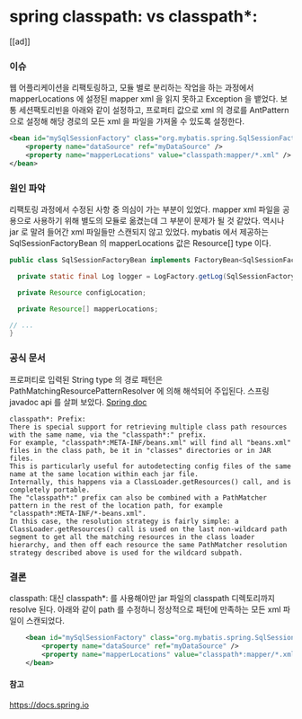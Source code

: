 # spring classpath: vs classpath*:
[[ad]]

### 이슈
웹 어플리케이션을 리팩토링하고, 모듈 별로 분리하는 작업을 하는 과정에서 mapperLocations 에 설정된 mapper xml 을 읽지 못하고 Exception 을 뱉었다.
보통 세션팩토리빈을 아래와 같이 설정하고, 프로퍼티 값으로 xml 의 경로를 AntPattern 으로 설정해 해당 경로의 모든 xml 을 파일을 가져올 수 있도록 설정한다. 
 
```xml
<bean id="mySqlSessionFactory" class="org.mybatis.spring.SqlSessionFactoryBean">
    <property name="dataSource" ref="myDataSource" />
    <property name="mapperLocations" value="classpath:mapper/*.xml" />
</bean>
```

### 원인 파악
리팩토링 과정에서 수정된 사항 중 의심이 가는 부분이 있었다. mapper xml 파일을 공용으로 사용하기 위해 별도의 모듈로 옮겼는데 그 부분이 문제가 될 것 같았다.
역시나 jar 로 말려 들어간 xml 파일들만 스캔되지 않고 있었다.
mybatis 에서 제공하는 SqlSessionFactoryBean 의 mapperLocations 값은 Resource[] type 이다. 
```java
public class SqlSessionFactoryBean implements FactoryBean<SqlSessionFactory>, InitializingBean, ApplicationListener<ApplicationEvent> {

  private static final Log logger = LogFactory.getLog(SqlSessionFactoryBean.class);

  private Resource configLocation;

  private Resource[] mapperLocations;

// ...
}
```

### 공식 문서
프로퍼티로 입력된 String type 의 경로 패턴은 PathMatchingResourcePatternResolver 에 의해 해석되어 주입된다.
스프링 javadoc api 를 살펴 보았다.
[Spring doc](https://docs.spring.io/spring-framework/docs/current/javadoc-api/org/springframework/core/io/support/PathMatchingResourcePatternResolver.html)
```text
classpath*: Prefix:
There is special support for retrieving multiple class path resources with the same name, via the "classpath*:" prefix. 
For example, "classpath*:META-INF/beans.xml" will find all "beans.xml" files in the class path, be it in "classes" directories or in JAR files. 
This is particularly useful for autodetecting config files of the same name at the same location within each jar file. 
Internally, this happens via a ClassLoader.getResources() call, and is completely portable.
The "classpath*:" prefix can also be combined with a PathMatcher pattern in the rest of the location path, for example "classpath*:META-INF/*-beans.xml". 
In this case, the resolution strategy is fairly simple: a ClassLoader.getResources() call is used on the last non-wildcard path segment to get all the matching resources in the class loader hierarchy, and then off each resource the same PathMatcher resolution strategy described above is used for the wildcard subpath.
```

### 결론
classpath: 대신 classpath*: 를 사용해야만 jar 파일의 classpath 디렉토리까지 resolve 된다.
아래와 같이 path 를 수정하니 정상적으로 패턴에 만족하는 모든 xml 파일이 스캔되었다.  
```xml
	<bean id="mySqlSessionFactory" class="org.mybatis.spring.SqlSessionFactoryBean">
		<property name="dataSource" ref="myDataSource" />
		<property name="mapperLocations" value="classpath*:mapper/*.xml" />
	</bean>
```

#### 참고
https://docs.spring.io

